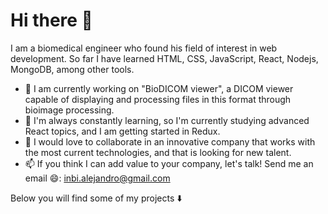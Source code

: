 # Hi there 👋

I am a biomedical engineer who found his field of interest in web development. So far I have learned HTML, CSS, JavaScript, React, Nodejs, MongoDB, among other tools.

- 🔭 I am currently working on "BioDICOM viewer", a DICOM viewer capable of displaying and processing files in this format through bioimage processing.
- 🌱 I'm always constantly learning, so I'm currently studying advanced React topics, and I am getting started in Redux.
- 👯 I would love to collaborate in an innovative company that works with the most current technologies, and that is looking for new talent.
- 📫 If you think I can add value to your company, let's talk! Send me an email 😄: inbi.alejandro@gmail.com

Below you will find some of my projects ⬇️
